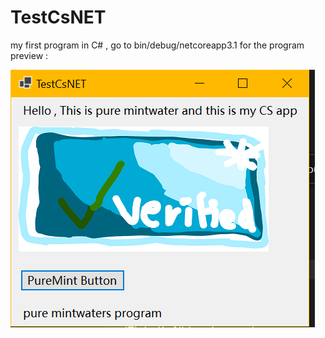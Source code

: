 # TestCsNET
my first program in C# , go to bin/debug/netcoreapp3.1 for the program
preview :




![image info](preview.png)

